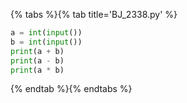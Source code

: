 {% tabs %}{% tab title='BJ_2338.py' %}

```py
a = int(input())
b = int(input())
print(a + b)
print(a - b)
print(a * b)
```

{% endtab %}{% endtabs %}
